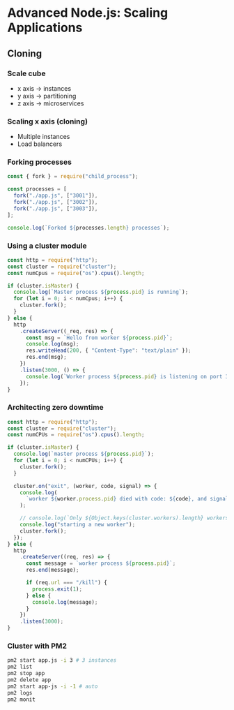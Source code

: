 # Advanced Node.js: Scaling Applications

## Cloning

### Scale cube

- x axis -> instances
- y axis -> partitioning
- z axis -> microservices

### Scaling x axis (cloning)

- Multiple instances
- Load balancers

### Forking processes

```js
const { fork } = require("child_process");

const processes = [
  fork("./app.js", ["3001"]),
  fork("./app.js", ["3002"]),
  fork("./app.js", ["3003"]),
];

console.log(`Forked ${processes.length} processes`);
```

### Using a cluster module

```js
const http = require("http");
const cluster = require("cluster");
const numCpus = require("os").cpus().length;

if (cluster.isMaster) {
  console.log(`Master process ${process.pid} is running`);
  for (let i = 0; i < numCpus; i++) {
    cluster.fork();
  }
} else {
  http
    .createServer((_req, res) => {
      const msg = `Hello from worker ${process.pid}`;
      console.log(msg);
      res.writeHead(200, { "Content-Type": "text/plain" });
      res.end(msg);
    })
    .listen(3000, () => {
      console.log(`Worker process ${process.pid} is listening on port 3000`);
    });
}
```

### Architecting zero downtime

```js
const http = require("http");
const cluster = require("cluster");
const numCPUs = require("os").cpus().length;

if (cluster.isMaster) {
  console.log(`master process ${process.pid}`);
  for (let i = 0; i < numCPUs; i++) {
    cluster.fork();
  }

  cluster.on("exit", (worker, code, signal) => {
    console.log(
      `worker ${worker.process.pid} died with code: ${code}, and signal: ${signal}`
    );

    // console.log(`Only ${Object.keys(cluster.workers).length} workers left`);
    console.log("starting a new worker");
    cluster.fork();
  });
} else {
  http
    .createServer((req, res) => {
      const message = `worker process ${process.pid}`;
      res.end(message);

      if (req.url === "/kill") {
        process.exit(1);
      } else {
        console.log(message);
      }
    })
    .listen(3000);
}
```

### Cluster with PM2

```sh
pm2 start app.js -i 3 # 3 instances
pm2 list
pm2 stop app
pm2 delete app
pm2 start app-js -i -1 # auto
pm2 logs
pm2 monit
```